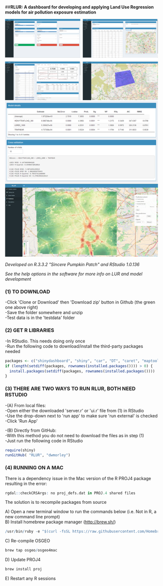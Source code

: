 
##__RLUR: A dashboard for developing and applying Land Use Regression models for air pollution exposure estimation__

![s1](/www/s1.png)
![s2](/www/s2.png)
![s3](/www/s3.png)

*Developed on R.3.3.2 "Sincere Pumpkin Patch" and RStudio 1.0.136*

*See the help options in the software for more info on LUR and model development*

### __(1) TO DOWNLOAD__
-Click 'Clone or Download' then 'Download zip' button in Github (the green one above right) <br>
-Save the folder somewhere and unzip <br>
-Test data is in the 'testdata' folder <br>

### (2) GET R LIBRARIES
-In RStudio. This needs doing only once<br>
-Run the following code to download/install the third-party packages needed<br>

```r
packages <- c("shinydashboard", "shiny", "car", "DT", "caret", "maptools", "rgdal", "raster", "sp", "rgeos", "leaflet", "shinyBS", "RColorBrewer")
if (length(setdiff(packages, rownames(installed.packages()))) > 0) {
  install.packages(setdiff(packages, rownames(installed.packages())))  
}
```

### (3) THERE ARE TWO WAYS TO RUN RLUR, BOTH NEED RSTUDIO

-(A) From local files:<br>
-Open either the downloaded 'server.r' or 'ui.r' file from (1) in RStudio<br>
-Use the drop-down next to 'run app' to make sure 'run external' is checked<br>
-Click 'Run App'<br>

-(B) Directly from GitHub:<br>
-With this method you do not need to download the files as in step (1)<br>
-Just run the following code in RStudio<br>

```r
require(shiny)
runGitHub( "RLUR", "dwmorley") 
```

### (4) RUNNING ON A MAC

There is a dependency issue in the Mac version of the R PROJ4 package resulting in the error:
```r 
rgdal::checkCRSArgs: no proj_defs.dat in PROJ.4 shared files 
```
The solution is to recompile packages from source

A) Open a new terminal window to run the commands below (i.e. Not in R, a new command line prompt)<br>
B) Install homebrew package manager (http://brew.sh/)<br>
```r
/usr/bin/ruby -e "$(curl -fsSL https://raw.githubusercontent.com/Homebrew/install/master/install)"
```
C) Re-compile OSGEO<br>
```r
brew tap osgeo/osgeo4mac
```
D) Update PROJ4<br>
```r
brew install proj
```
E) Restart any R sessions<br>


